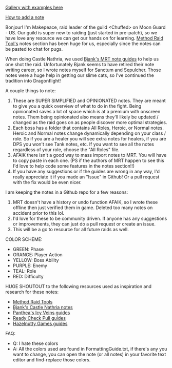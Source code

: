 [Gallery with examples here](https://imgur.com/gallery/82cnpSF)

[How to add a note](https://imgur.com/gallery/ejGGJtu)

Bonjour! I'm Makepeace, raid leader of the guild \<Chuffed> on Moon Guard - US. Our guild is super new to raiding (just started in pre-patch), so we have love any resource we can get our hands on for learning. [Method Raid Tool's](https://www.curseforge.com/wow/addons/method-raid-tools) notes section has been huge for us, especially since the notes can be pasted to chat for pugs.

When doing Castle Nathria, we used [Bjank's MRT note guides](https://www.reddit.com/r/CompetitiveWoW/comments/k5latn/bjanks_angryassignments_ert_notes_for_each_boss/) to help us one shot the raid. Unfortunately Bjank seems to have retired their note writing career, so I wrote notes myself for Sanctum and Sepulcher. Those notes were a huge help in getting our slime cats, so I've continued the tradition into Dragonflight!

A couple things to note:

1. These are SUPER SIMPLIFIED and OPINIONATED notes. They are meant to give you a quick overview of what to do in the fight. Being opinionated saves a lot of space which is at a premium with onscreen notes. Them being opinionated also means they'll likely be updated / changed as the raid goes on as people discover more optimal strategies.
2. Each boss has a folder that contains All Roles, Heroic, or Normal notes. Heroic and Normal notes change dynamically depending on your class / role. So if you are a healer you will see extra notes for healers, if you are DPS you won't see Tank notes, etc. If you want to see all the notes regardless of your role, choose the "All Roles" file.
3. AFAIK there isn't a good way to mass import notes to MRT. You will have to copy paste in each one. (PS if the authors of MRT happen to see this I'd love to help code some features in the notes section!!)
4. If you have any suggestions or if the guides are wrong in any way, I'd really appreciate it if you made an "Issue" in Github! Or a pull request with the fix would be even nicer.

I am keeping the notes in a Github repo for a few reasons:

1. MRT doesn't have a history or undo function AFAIK, so I wrote these offline then just verified them in game. Deleted too many notes on accident prior to this lol.
2. I'd love for these to be community driven. If anyone has any suggestions or improvements, they can just do a pull request or create an issue.
3. This will be a go to resource for all future raids as well.

COLOR SCHEME:

- GREEN: Phase
- ORANGE: Player Action
- YELLOW: Boss Ability
- PURPLE: Enemy
- TEAL: Role
- RED: Difficulty

HUGE SHOUTOUT to the following resources used as inspiration and research for these notes:

- [Method Raid Tools](https://www.curseforge.com/wow/addons/method-raid-tools)
- [Bjank's Castle Nathria notes](https://www.reddit.com/r/CompetitiveWoW/comments/k5latn/bjanks_angryassignments_ert_notes_for_each_boss/)
- [Panthea's Icy Veins guides](https://www.icy-veins.com/wow/raid-guide-eranog-vault-of-the-incarnates)
- [Ready Check Pull guides](https://www.youtube.com/watch?v=WE4QO3FX0Ug&list=PLhx6nABtx9XMVKGICrjCnGfempm98vX68)
- [Hazelnutty Games guides](https://www.youtube.com/watch?v=Y4dexVl9alU&list=PLHBcemKOV_HYQiZO1UCKUGcPoqejzoawa)

FAQ:

- Q: I hate these colors
- A: All the colors used are found in FormattingGuide.txt, if there's any you want to change, you can open the note (or all notes) in your favorite text editor and find-replace those colors.
